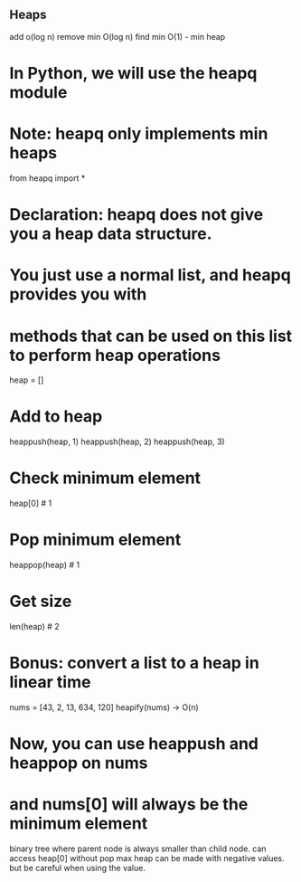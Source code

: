 ## Heaps

add o(log n)
remove min O(log n)
find min O(1) - min heap

# In Python, we will use the heapq module
# Note: heapq only implements min heaps
from heapq import *

# Declaration: heapq does not give you a heap data structure.
# You just use a normal list, and heapq provides you with
# methods that can be used on this list to perform heap operations
heap = []

# Add to heap
heappush(heap, 1)
heappush(heap, 2)
heappush(heap, 3)

# Check minimum element
heap[0] # 1

# Pop minimum element
heappop(heap) # 1

# Get size
len(heap) # 2

# Bonus: convert a list to a heap in linear time
nums = [43, 2, 13, 634, 120]
heapify(nums) -> O(n)

# Now, you can use heappush and heappop on nums
# and nums[0] will always be the minimum element

binary tree where parent node is always smaller than child node.
can access heap[0] without pop
max heap can be made with negative values. but be careful when using the value.
